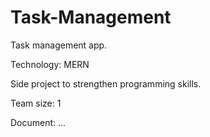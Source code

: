 # Task-Management
Task management app.

Technology: MERN

Side project to strengthen programming skills.

Team size: 1

Document: ...
